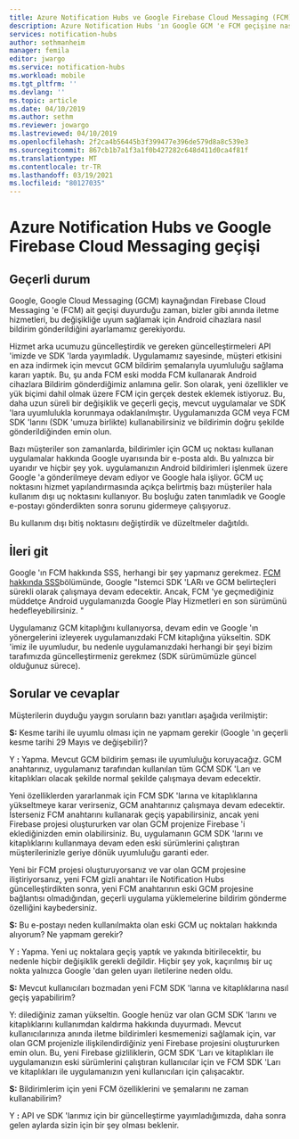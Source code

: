 ```yaml
---
title: Azure Notification Hubs ve Google Firebase Cloud Messaging (FCM) geçişi
description: Azure Notification Hubs 'ın Google GCM 'e FCM geçişine nasıl adresleneceğini açıklar.
services: notification-hubs
author: sethmanheim
manager: femila
editor: jwargo
ms.service: notification-hubs
ms.workload: mobile
ms.tgt_pltfrm: ''
ms.devlang: ''
ms.topic: article
ms.date: 04/10/2019
ms.author: sethm
ms.reviewer: jowargo
ms.lastreviewed: 04/10/2019
ms.openlocfilehash: 2f2ca4b56445b3f399477e396de579d8a8c539e3
ms.sourcegitcommit: 867cb1b7a1f3a1f0b427282c648d411d0ca4f81f
ms.translationtype: MT
ms.contentlocale: tr-TR
ms.lasthandoff: 03/19/2021
ms.locfileid: "80127035"
---
```

# <a name="azure-notification-hubs-and-google-firebase-cloud-messaging-migration"></a>Azure Notification Hubs ve Google Firebase Cloud Messaging geçişi

## <a name="current-state"></a>Geçerli durum

Google, Google Cloud Messaging (GCM) kaynağından Firebase Cloud Messaging 'e (FCM) ait geçişi duyurduğu zaman, bizler gibi anında iletme hizmetleri, bu değişikliğe uyum sağlamak için Android cihazlara nasıl bildirim gönderildiğini ayarlamamız gerekiyordu.

Hizmet arka ucumuzu güncelleştirdik ve gereken güncelleştirmeleri API 'imizde ve SDK 'larda yayımladık. Uygulamamız sayesinde, müşteri etkisini en aza indirmek için mevcut GCM bildirim şemalarıyla uyumluluğu sağlama kararı yaptık. Bu, şu anda FCM eski modda FCM kullanarak Android cihazlara Bildirim gönderdiğimiz anlamına gelir. Son olarak, yeni özellikler ve yük biçimi dahil olmak üzere FCM için gerçek destek eklemek istiyoruz. Bu, daha uzun süreli bir değişiklik ve geçerli geçiş, mevcut uygulamalar ve SDK 'lara uyumlulukla korunmaya odaklanılmıştır. Uygulamanızda GCM veya FCM SDK 'larını (SDK 'umuza birlikte) kullanabilirsiniz ve bildirimin doğru şekilde gönderildiğinden emin olun.

Bazı müşteriler son zamanlarda, bildirimler için GCM uç noktası kullanan uygulamalar hakkında Google uyarısında bir e-posta aldı. Bu yalnızca bir uyarıdır ve hiçbir şey yok. uygulamanızın Android bildirimleri işlenmek üzere Google 'a gönderilmeye devam ediyor ve Google hala işliyor. GCM uç noktasını hizmet yapılandırmasında açıkça belirtmiş bazı müşteriler hala kullanım dışı uç noktasını kullanıyor. Bu boşluğu zaten tanımladık ve Google e-postayı gönderdikten sonra sorunu gidermeye çalışıyoruz.

Bu kullanım dışı bitiş noktasını değiştirdik ve düzeltmeler dağıtıldı.

## <a name="going-forward"></a>İleri git

Google 'ın FCM hakkında SSS, herhangi bir şey yapmanız gerekmez. [FCM hakkında SSS](https://developers.google.com/cloud-messaging/faq)bölümünde, Google "Istemci SDK 'LARı ve GCM belirteçleri sürekli olarak çalışmaya devam edecektir. Ancak, FCM 'ye geçmediğiniz müddetçe Android uygulamanızda Google Play Hizmetleri en son sürümünü hedefleyebilirsiniz. "

Uygulamanız GCM kitaplığını kullanıyorsa, devam edin ve Google 'ın yönergelerini izleyerek uygulamanızdaki FCM kitaplığına yükseltin. SDK 'imiz ile uyumludur, bu nedenle uygulamanızdaki herhangi bir şeyi bizim tarafımızda güncelleştirmeniz gerekmez (SDK sürümümüzle güncel olduğunuz sürece).

## <a name="questions-and-answers"></a>Sorular ve cevaplar

Müşterilerin duyduğu yaygın soruların bazı yanıtları aşağıda verilmiştir:

**S:** Kesme tarihi ile uyumlu olması için ne yapmam gerekir (Google 'ın geçerli kesme tarihi 29 Mayıs ve değişebilir)?

Y **:** Yapma. Mevcut GCM bildirim şeması ile uyumluluğu koruyacağız. GCM anahtarınız, uygulamanız tarafından kullanılan tüm GCM SDK 'Ları ve kitaplıkları olacak şekilde normal şekilde çalışmaya devam edecektir.

Yeni özelliklerden yararlanmak için FCM SDK 'larına ve kitaplıklarına yükseltmeye karar verirseniz, GCM anahtarınız çalışmaya devam edecektir. İsterseniz FCM anahtarını kullanarak geçiş yapabilirsiniz, ancak yeni Firebase projesi oluştururken var olan GCM projenize Firebase 'i eklediğinizden emin olabilirsiniz. Bu, uygulamanın GCM SDK 'larını ve kitaplıklarını kullanmaya devam eden eski sürümlerini çalıştıran müşterilerinizle geriye dönük uyumluluğu garanti eder.

Yeni bir FCM projesi oluşturuyorsanız ve var olan GCM projesine iliştiriyorsanız, yeni FCM gizli anahtarı ile Notification Hubs güncelleştirdikten sonra, yeni FCM anahtarının eski GCM projesine bağlantısı olmadığından, geçerli uygulama yüklemelerine bildirim gönderme özelliğini kaybedersiniz.

**S:** Bu e-postayı neden kullanılmakta olan eski GCM uç noktaları hakkında alıyorum? Ne yapmam gerekir?

Y **:** Yapma. Yeni uç noktalara geçiş yaptık ve yakında bitirilecektir, bu nedenle hiçbir değişiklik gerekli değildir. Hiçbir şey yok, kaçırılmış bir uç nokta yalnızca Google 'dan gelen uyarı iletilerine neden oldu.

**S:** Mevcut kullanıcıları bozmadan yeni FCM SDK 'larına ve kitaplıklarına nasıl geçiş yapabilirim?

Y: dilediğiniz zaman yükseltin. Google henüz var olan GCM SDK 'larını ve kitaplıklarını kullanımdan kaldırma hakkında duyurmadı. Mevcut kullanıcılarınıza anında iletme bildirimleri kesmemenizi sağlamak için, var olan GCM projenizle ilişkilendirdiğiniz yeni Firebase projesini oluştururken emin olun. Bu, yeni Firebase gizliliklerin, GCM SDK 'Ları ve kitaplıkları ile uygulamanızın eski sürümlerini çalıştıran kullanıcılar için ve FCM SDK 'Ları ve kitaplıkları ile uygulamanızın yeni kullanıcıları için çalışacaktır.

**S:** Bildirimlerim için yeni FCM özelliklerini ve şemalarını ne zaman kullanabilirim?

Y **:** API ve SDK 'larımız için bir güncelleştirme yayımladığımızda, daha sonra gelen aylarda sizin için bir şey olması beklenir.
